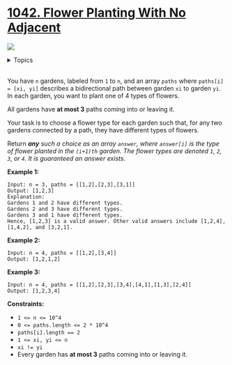 # [1042. Flower Planting With No Adjacent](https://leetcode-cn.com/problems/flower-planting-with-no-adjacent/)

![](https://img.shields.io/badge/Difficulty-Medium-F8AF40.svg)

<details>
<summary>Topics</summary>

* [`Breadth-first Search`](https://leetcode.com/tag/breadth-first-search/)
* [`Depth-first Search`](https://leetcode.com/tag/depth-first-search/)
* [`Graph`](https://leetcode.com/tag/graph/)

</details>
<br />

You have `n` gardens, labeled from `1` to `n`, and an array `paths` where `paths[i] = [xi, yi]` describes a bidirectional path between garden `xi` to garden `yi`. In each garden, you want to plant one of 4 types of flowers.

All gardens have **at most 3** paths coming into or leaving it.

Your task is to choose a flower type for each garden such that, for any two gardens connected by a path, they have different types of flowers.

Return ***any** such a choice as an array `answer`, where `answer[i]` is the type of flower planted in the `(i+1)th` garden. The flower types are denoted `1`, `2`, `3`, or `4`. It is guaranteed an answer exists*.

**Example 1:**

```
Input: n = 3, paths = [[1,2],[2,3],[3,1]]
Output: [1,2,3]
Explanation:
Gardens 1 and 2 have different types.
Gardens 2 and 3 have different types.
Gardens 3 and 1 have different types.
Hence, [1,2,3] is a valid answer. Other valid answers include [1,2,4], [1,4,2], and [3,2,1].
```

**Example 2:**

```
Input: n = 4, paths = [[1,2],[3,4]]
Output: [1,2,1,2]
```

**Example 3:**

```
Input: n = 4, paths = [[1,2],[2,3],[3,4],[4,1],[1,3],[2,4]]
Output: [1,2,3,4]
```

**Constraints:**

 + `1 <= n <= 10^4`
 + `0 <= paths.length <= 2 * 10^4`
 + `paths[i].length == 2`
 + `1 <= xi, yi <= n`
 + `xi != yi`
 + Every garden has **at most 3** paths coming into or leaving it.
